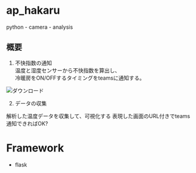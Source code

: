 # ap_hakaru
python - camera - analysis

## 概要

1. 不快指数の通知  
温度と湿度センサーから不快指数を算出し、  
冷暖房をON/OFFするタイミングをteamsに通知する。  

![ダウンロード](https://user-images.githubusercontent.com/26809782/115475096-dc8e7c00-a279-11eb-8ebb-c75a1e9115d4.png)

2. データの収集

解析した温度データを収集して、可視化する
表現した画面のURL付きでteams通知できればOK?

# Framework

- flask

